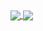 <a href="https://github.com/anuraghazra/github-readme-stats">
  <img align="center" src="https://github-readme-stats.yoshiyuki-su.vercel.app/api?username=Yoshiyuki-Su&show_icons=true&count_private=true" />
</a>
<a href="https://github.com/anuraghazra/github-readme-stats">
  <img align="center" src="https://github-readme-stats.yoshiyuki-su.vercel.app/api/top-langs/?username=Yoshiyuki-Su&layout=compact" />
</a>
